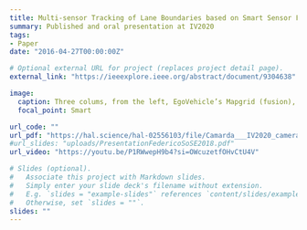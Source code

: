 ```yaml
---
title: Multi-sensor Tracking of Lane Boundaries based on Smart Sensor Fusion
summary: Published and oral presentation at IV2020
tags:
- Paper
date: "2016-04-27T00:00:00Z"

# Optional external URL for project (replaces project detail page).
external_link: "https://ieeexplore.ieee.org/abstract/document/9304638"

image:
  caption: Three colums, from the left, EgoVehicle’s Mapgrid (fusion), EgoVehicle’s camera and Scangrid, OtherVehicle’s camera and Scangrid
  focal_point: Smart

url_code: ""
url_pdf: "https://hal.science/hal-02556103/file/Camarda___IV2020_cameraready.pdf"
#url_slides: "uploads/PresentationFedericoSoSE2018.pdf"
url_video: "https://youtu.be/P1RWwepH9b4?si=OWcuzetfOHvCtU4V"

# Slides (optional).
#   Associate this project with Markdown slides.
#   Simply enter your slide deck's filename without extension.
#   E.g. `slides = "example-slides"` references `content/slides/example-slides.md`.
#   Otherwise, set `slides = ""`.
slides: ""
---
```


